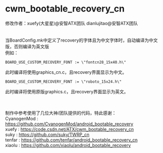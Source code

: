    cwm_bootable_recovery_cn
==============================
修改作者：xuefy(大星星)@安智ATX团队 dianlujitao@安智ATX团队
<br /><br /><br />当BoardConfig.mk中定义了recovery的字体且为中文字体时，自动编译为中文版，否则编译为英文版<br />
例如：

    BOARD_USE_CUSTOM_RECOVERY_FONT := \"fontcn28_15x40.h\"  
此时编译将使用graphics_cn.c，且recovery界面显示为中文。

    BOARD_USE_CUSTOM_RECOVERY_FONT := \"roboto_15x24.h\"
此时编译将使用原版graphics.c，且recovery界面显示为英文。

<br /><br />制作中参考使用了几位大神/团队提供的代码，特此感谢：
<br />CyanogenMod : https://github.com/CyanogenMod/android_bootable_recovery
<br />xuefy : https://code.csdn.net/ATX/cwm_bootable_recovery_cn
<br />suky : https://github.com/suky/TWRP_cn
<br />tenfar : https://github.com/tenfar/android_bootable_recovery_cn
<br />xiaolu : https://github.com/xiaolu/android_bootable_recovery
